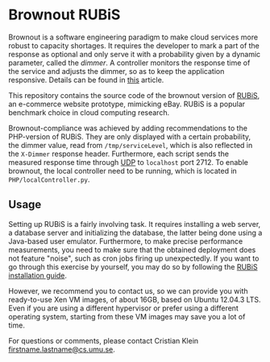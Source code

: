 Brownout RUBiS
==============

Brownout is a software engineering paradigm to make cloud services more robust to capacity shortages. It requires the developer to mark a part of the response as optional and only serve it with a probability given by a dynamic parameter, called the _dimmer_. A controller monitors the response time of the service and adjusts the dimmer, so as to keep the application responsive. Details can be found in [this](http://www8.cs.umu.se/~cklein/publications/icse2014-preprint.pdf) article.

This repository contains the source code of the brownout version of [RUBiS](http://rubis.ow2.org/), an e-commerce website prototype, mimicking eBay. RUBiS is a popular benchmark choice in cloud computing research.

Brownout-compliance was achieved by adding recommendations to the PHP-version of RUBiS. They are only displayed with a certain probability, the dimmer value, read from `/tmp/serviceLevel`, which is also reflected in the `X-Dimmer` response header. Furthermore, each script sends the measured response time through [UDP](https://en.wikipedia.org/wiki/User_Datagram_Protocol) to `localhost` port 2712. To enable brownout, the local controller need to be running, which is located in `PHP/localController.py`.

Usage
-----

Setting up RUBiS is a fairly involving task. It requires installing a web server, a database server and initializing the database, the latter being done using a Java-based user emulator. Furthermore, to make precise performance measurements, you need to make sure that the obtained deployment does not feature "noise", such as cron jobs firing up unexpectedly. If you want to go through this exercise by yourself, you may do so by following the [RUBiS installation guide](http://rubis.ow2.org/doc/install.html).

However, we recommend you to contact us, so we can provide you with ready-to-use Xen VM images, of about 16GB, based on Ubuntu 12.04.3 LTS. Even if you are using a different hypervisor or prefer using a different operating system, starting from these VM images may save you a lot of time.

For questions or comments, please contact Cristian Klein <firstname.lastname@cs.umu.se>.
